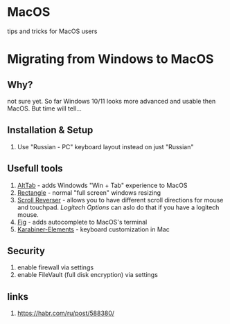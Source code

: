 # MacOS
tips and tricks for MacOS users

# Migrating from Windows to MacOS
## Why?
not sure yet. So far Windows 10/11 looks more advanced and usable then MacOS. But time will tell...

## Installation & Setup
1. Use "Russian - PC" keyboard layout instead on just "Russian"

## Usefull tools
1. [AltTab](https://github.com/lwouis/alt-tab-macos) - adds Windowds "Win + Tab" experience to MacOS
2. [Rectangle](https://github.com/rxhanson/Rectangle) - normal "full screen" windows resizing 
3. [Scroll Reverser](https://github.com/pilotmoon/Scroll-Reverser) - allows you to have different scroll directions for mouse and touchpad. *Logitech Options* can aslo do that if you have a logitech mouse.
4. [Fig](https://github.com/withfig/autocomplete) - adds autocomplete to MacOS's terminal
5. [Karabiner-Elements](https://github.com/pqrs-org/Karabiner-Elements) - keyboard customization in Mac


## Security
1. enable firewall via settings
2. enable FileVault (full disk encryption) via settings


## links
1. https://habr.com/ru/post/588380/
